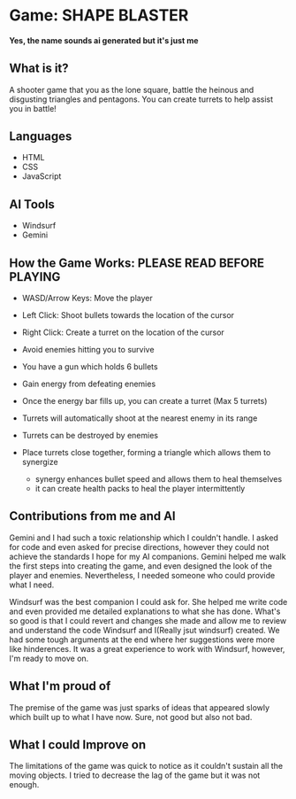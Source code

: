 # Game: SHAPE BLASTER
#### Yes, the name sounds ai generated but it's just me

## What is it?
A shooter game that you as the lone square, battle the heinous and disgusting triangles and pentagons. You can create turrets to help assist you in battle!

## Languages
- HTML
- CSS
- JavaScript

## AI Tools
- Windsurf
- Gemini

## How the Game Works: PLEASE READ BEFORE PLAYING
- WASD/Arrow Keys: Move the player
- Left Click: Shoot bullets towards the location of the cursor
- Right Click: Create a turret on the location of the cursor

- Avoid enemies hitting you to survive
- You have a gun which holds 6 bullets
- Gain energy from defeating enemies
- Once the energy bar fills up, you can create a turret (Max 5 turrets)
- Turrets will automatically shoot at the nearest enemy in its range
- Turrets can be destroyed by enemies
- Place turrets close together, forming a triangle which allows them to synergize
   - synergy enhances bullet speed and allows them to heal themselves
   - it can create health packs to heal the player intermittently

## Contributions from me and AI
Gemini and I had such a toxic relationship which I couldn't handle. I asked for code and even asked for precise directions, however they could not achieve the standards I hope for my AI companions. Gemini helped me walk the first steps into creating the game, and even designed the look of the player and enemies. Nevertheless, I needed someone who could provide what I need.

Windsurf was the best companion I could ask for. She helped me write code and even provided me detailed explanations to what she has done. What's so good is that I could revert and changes she made and allow me to review and understand the code Windsurf and I(Really jsut windsurf) created. We had some tough arguments at the end where her suggestions were more like hinderences. It was a great experience to work with Windsurf, however, I'm ready to move on.

## What I'm proud of
The premise of the game was just sparks of ideas that appeared slowly which built up to what I have now. Sure, not good but also not bad.

## What I could Improve on
The limitations of the game was quick to notice as it couldn't sustain all the moving objects. I tried to decrease the lag of the game but it was not enough.